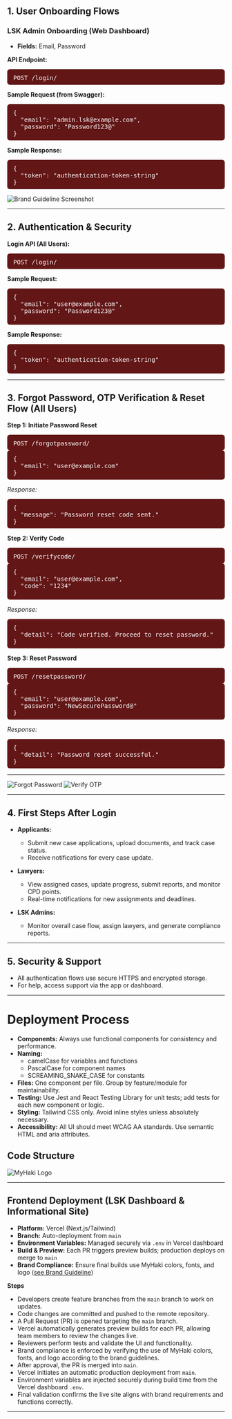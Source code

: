 ## 1. User Onboarding Flows


### LSK Admin Onboarding (Web Dashboard)
- **Fields:** Email, Password

**API Endpoint:**  
<pre class="api-dark">POST /login/</pre>

**Sample Request (from Swagger):**
<pre class="api-dark">
{
  "email": "admin.lsk@example.com",
  "password": "Password123@"
}
</pre>

**Sample Response:**
<pre class="api-dark">
{
  "token": "authentication-token-string"
}
</pre>

<!-- ![Forgot Password](images/lsk-signin.png)  -->
![Brand Guideline Screenshot](images/lsk-signin.png)

---

## 2. Authentication & Security

**Login API (All Users):**  
<pre class="api-dark">POST /login/</pre>

**Sample Request:**  
<pre class="api-dark">
{
  "email": "user@example.com",
  "password": "Password123@"
}
</pre>

**Sample Response:**  
<pre class="api-dark">
{
  "token": "authentication-token-string"
}
</pre>

---

## 3. Forgot Password, OTP Verification & Reset Flow (All Users)

**Step 1: Initiate Password Reset**  
<pre class="api-dark">POST /forgotpassword/</pre>
<pre class="api-dark">
{
  "email": "user@example.com"
}
</pre>
_Response:_
<pre class="api-dark">
{
  "message": "Password reset code sent."
}
</pre>

**Step 2: Verify Code**  
<pre class="api-dark">POST /verifycode/</pre>
<pre class="api-dark">
{
  "email": "user@example.com",
  "code": "1234"
}
</pre>
_Response:_
<pre class="api-dark">
{
  "detail": "Code verified. Proceed to reset password."
}
</pre>

**Step 3: Reset Password**  
<pre class="api-dark">POST /resetpassword/</pre>
<pre class="api-dark">
{
  "email": "user@example.com",
  "password": "NewSecurePassword@"
}
</pre>
_Response:_
<pre class="api-dark">
{
  "detail": "Password reset successful."
}
</pre>

---

![Forgot Password](images/forgot-password.png) 
![Verify OTP](images/verify-code.png)



---

## 4. First Steps After Login

- **Applicants:**  
  - Submit new case applications, upload documents, and track case status.
  - Receive notifications for every case update.

- **Lawyers:**  
  - View assigned cases, update progress, submit reports, and monitor CPD points.
  - Real-time notifications for new assignments and deadlines.

- **LSK Admins:**  
  - Monitor overall case flow, assign lawyers, and generate compliance reports.

---

## 5. Security & Support

- All authentication flows use secure HTTPS and encrypted storage.
- For help, access support via the app or dashboard.

---

# Deployment Process

- **Components:** Always use functional components for consistency and performance.
- **Naming:**
  - camelCase for variables and functions
  - PascalCase for component names
  - SCREAMING_SNAKE_CASE for constants
- **Files:** One component per file. Group by feature/module for maintainability.
- **Testing:** Use Jest and React Testing Library for unit tests; add tests for each new component or logic.
- **Styling:** Tailwind CSS only. Avoid inline styles unless absolutely necessary.
- **Accessibility:** All UI should meet WCAG AA standards. Use semantic HTML and aria attributes.

## Code Structure

![MyHaki Logo](/images/code.png)


---
## Frontend Deployment (LSK Dashboard & Informational Site)

- **Platform:** Vercel (Next.js/Tailwind)
- **Branch:** Auto-deployment from `main`
- **Environment Variables:** Managed securely via `.env` in Vercel dashboard
- **Build & Preview:** Each PR triggers preview builds; production deploys on merge to `main`
- **Brand Compliance:** Ensure final builds use MyHaki colors, fonts, and logo ([see Brand Guideline](images/brand-guideline.png))

**Steps**

- Developers create feature branches from the `main` branch to work on updates.  
- Code changes are committed and pushed to the remote repository.  
- A Pull Request (PR) is opened targeting the `main` branch.  
- Vercel automatically generates preview builds for each PR, allowing team members to review the changes live.  
- Reviewers perform tests and validate the UI and functionality.  
- Brand compliance is enforced by verifying the use of MyHaki colors, fonts, and logo according to the brand guidelines.  
- After approval, the PR is merged into `main`.  
- Vercel initiates an automatic production deployment from `main`.  
- Environment variables are injected securely during build time from the Vercel dashboard `.env`.  
- Final validation confirms the live site aligns with brand requirements and functions correctly.  


---

<style>
.api-block {
  background: #621616;
  border-radius: 10px;
  padding: 18px 18px 10px 18px;
  margin: 18px 0 24px 0;
  overflow-x: auto;
  font-size: 1.09em;
  font-family: 'Fira Mono', 'Consolas', 'monospace';
}
.api-dark {
  background: #621616 !important;
  color: #fff !important;
  border-radius: 6px;
  padding: 12px 14px 8px 14px;
  margin: 0;
  font-size: 1em;
  font-family: 'Fira Mono', 'Consolas', 'monospace';
}
</style>